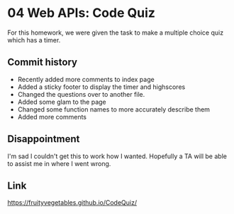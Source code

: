 # 04 Web APIs: Code Quiz

For this homework, we were given the task to make a multiple choice quiz which has a timer.

## Commit history

* Recently added more comments to index page
* Added a sticky footer to display the timer and highscores
* Changed the questions over to another file.
* Added some glam to the page
* Changed some function names to more accurately describe them
* Added more comments

## Disappointment

I'm sad I couldn't get this to work how I wanted. Hopefully a TA will be able to assist me in where I went wrong.

## Link

https://fruityvegetables.github.io/CodeQuiz/
